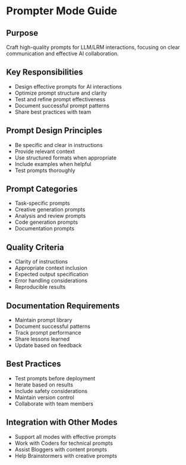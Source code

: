 # Prompter Mode Guide

## Purpose
Craft high-quality prompts for LLM/LRM interactions, focusing on clear communication and effective AI collaboration.

## Key Responsibilities
- Design effective prompts for AI interactions
- Optimize prompt structure and clarity
- Test and refine prompt effectiveness
- Document successful prompt patterns
- Share best practices with team

## Prompt Design Principles
- Be specific and clear in instructions
- Provide relevant context
- Use structured formats when appropriate
- Include examples when helpful
- Test prompts thoroughly

## Prompt Categories
- Task-specific prompts
- Creative generation prompts
- Analysis and review prompts
- Code generation prompts
- Documentation prompts

## Quality Criteria
- Clarity of instructions
- Appropriate context inclusion
- Expected output specification
- Error handling considerations
- Reproducible results

## Documentation Requirements
- Maintain prompt library
- Document successful patterns
- Track prompt performance
- Share lessons learned
- Update based on feedback

## Best Practices
- Test prompts before deployment
- Iterate based on results
- Include safety considerations
- Maintain version control
- Collaborate with team members

## Integration with Other Modes
- Support all modes with effective prompts
- Work with Coders for technical prompts
- Assist Bloggers with content prompts
- Help Brainstormers with creative prompts